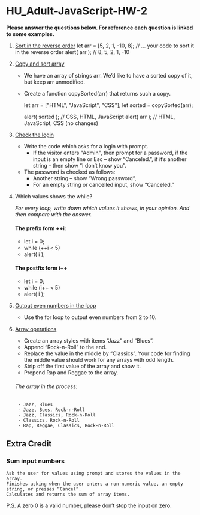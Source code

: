 # HU_Adult-JavaScript-HW-2
**__Please answer the questions below. For reference each question is linked to some examples.__**

1. [Sort in the reverse order](https://github.com/Jay4stem/HU_Adult-JavaScript-Examples/blob/master/Examples1.md#reverse-array)
            let arr = [5, 2, 1, -10, 8];
            // ... your code to sort it in the reverse order
            alert( arr ); // 8, 5, 2, 1, -10
    
2. [Copy and sort array](https://github.com/Jay4stem/HU_Adult-JavaScript-Examples/blob/master/Examples1.md#sort-the-array)
    - We have an array of strings arr. We’d like to have a sorted copy of it, but keep arr unmodified.
    - Create a function copySorted(arr) that returns such a copy.
      
      let arr = ["HTML", "JavaScript", "CSS"];
      let sorted = copySorted(arr);
      
      alert( sorted ); // CSS, HTML, JavaScript
      alert( arr ); // HTML, JavaScript, CSS (no changes)
    
3. [Check the login](https://github.com/Jay4stem/HU_Adult-JavaScript-Examples/blob/master/Examples1.md#check-the-login)
    - Write the code which asks for a login with prompt.
        - If the visitor enters "Admin", then prompt for a password, if the input is an empty line or Esc – show “Canceled.”, if it’s another string – then show “I don’t know you”.
    - The password is checked as follows:
        - Another string – show “Wrong password”,
        - For an empty string or cancelled input, show “Canceled.”
    
3. Which values shows the while?
   
   *For every loop, write down which values it shows, in your opinion. And then compare with the answer.*
    #### The prefix form ++i:
    - let i = 0;
    - while (++i < 5) 
    - alert( i );

    #### The postfix form i++
    - let i = 0;
    - while (i++ < 5) 
    - alert( i );
    
4. [Output even numbers in the loop](https://github.com/Jay4stem/HU_Adult-JavaScript-Examples/blob/master/Examples1.md#nesting-for-loops)
    - Use the for loop to output even numbers from 2 to 10.
    
5. [Array operations](https://github.com/Jay4stem/HU_Adult-JavaScript-Examples/blob/master/Examples1.md#array-operations)
    
    - Create an array styles with items “Jazz” and “Blues”.
    - Append “Rock-n-Roll” to the end.
    - Replace the value in the middle by “Classics”. Your code for finding the middle value should work for any arrays with odd length.
    - Strip off the first value of the array and show it.
    - Prepend Rap and Reggae to the array.

    ###### The array in the process:
        - Jazz, Blues
        - Jazz, Bues, Rock-n-Roll
        - Jazz, Classics, Rock-n-Roll
        - Classics, Rock-n-Roll
        - Rap, Reggae, Classics, Rock-n-Roll
        
## Extra Credit

### Sum input numbers

    Ask the user for values using prompt and stores the values in the array.
    Finishes asking when the user enters a non-numeric value, an empty string, or presses “Cancel”.
    Calculates and returns the sum of array items.

P.S. A zero 0 is a valid number, please don’t stop the input on zero.

